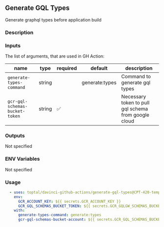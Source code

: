 ## Generate GQL Types

Generate graphql types before application build

### Description

### Inputs

The list of arguments, that are used in GH Action:

| name                           | type   | required | default        | description                                          |
| ------------------------------ | ------ | -------- | -------------- | ---------------------------------------------------- |
| `generate-types-command`       | string |          | generate:types | Command to generate gql types                        |
| `gcr-gql-schemas-bucket-token` | string | ✅        |                | Necessary token to pull gql schema from google cloud |

### Outputs

Not specified

### ENV Variables

Not specified

### Usage

```yaml
  - uses: toptal/davinci-github-actions/generate-gql-types@CPT-420-temploy-storybook-staff-portal
    env:
      GCR_ACCOUNT_KEY: ${{ secrets.GCR_ACCOUNT_KEY }}
      GCR_GQL_SCHEMAS_BUCKET_TOKEN: ${{ secrets.GCR_GQLGW_SCHEMAS_BUCKET_ACCOUNT }}
    with:
      generate-types-command: generate:types
      gcr-gql-schemas-bucket-account: ${{ secrets.GCR_GQL_SCHEMAS_BUCKET_ACCOUNT }}
```

